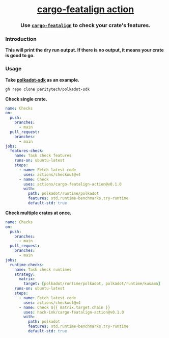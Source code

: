 <div align="center">

# [cargo-featalign action](https://github.com/hack-ink/cargo-featalign-action)
### Use [`cargo-featalign`](https://github.com/hack-ink/cargo-featalign) to check your crate's features.

</div>

### Introduction
**This will print the dry run output. If there is no output, it means your crate is good to go.**

### Usage
**Take [polkadot-sdk](https://github.com/paritytech/polkadot-sdk) as an example.**
```sh
gh repo clone paritytech/polkadot-sdk
```

**Check single crate.**
```yml
name: Checks
on:
  push:
    branches:
      - main
  pull_request:
    branches:
      - main
jobs:
  features-check:
    name: Task check features
    runs-on: ubuntu-latest
    steps:
      - name: Fetch latest code
        uses: actions/checkout@v4
      - name: Check
        uses: actions/cargo-featalign-action@v0.1.0
        with:
          path: polkadot/runtime/polkadot
          features: std,runtime-benchmarks,try-runtime
          default-std: true
```

**Check multiple crates at once.**
```yml
name: Checks
on:
  push:
    branches:
      - main
  pull_request:
    branches:
      - main
jobs:
  runtime-checks:
    name: Task check runtimes
    strategy:
      matrix:
        target: [polkadot/runtime/polkadot, polkadot/runtime/kusama]
    runs-on: ubuntu-latest
    steps:
      - name: Fetch latest code
        uses: actions/checkout@v4
      - name: Check ${{ matrix.target.chain }}
        uses: hack-ink/cargo-featalign-action@v0.1.0
        with:
          path: polkadot
          features: std,runtime-benchmarks,try-runtime
          default-std: true
```
